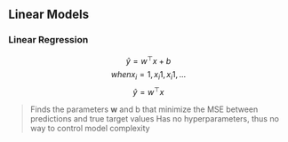 ## Linear Models

### Linear Regression
$$ \hat{y} = w^\top x + b $$
$$ when x_i={1,x_i1, x_i1,...} $$
$$ \hat{y} = w^\top x $$

> Finds the parameters **w** and b that minimize the MSE between predictions and true target values
> Has no hyperparameters, thus no way to control model complexity